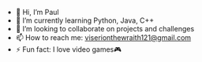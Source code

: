 - 👋 Hi, I’m Paul
- 🌱 I’m currently learning Python, Java, C++
- 💞️ I’m looking to collaborate on projects and challenges
- 📫 How to reach me: viserionthewraith121@gmail.com
- ⚡ Fun fact: I love video games🎮

<!---
pjknsiah/pjknsiah is a ✨ special ✨ repository because its `README.md` (this file) appears on your GitHub profile.
You can click the Preview link to take a look at your changes.
--->
